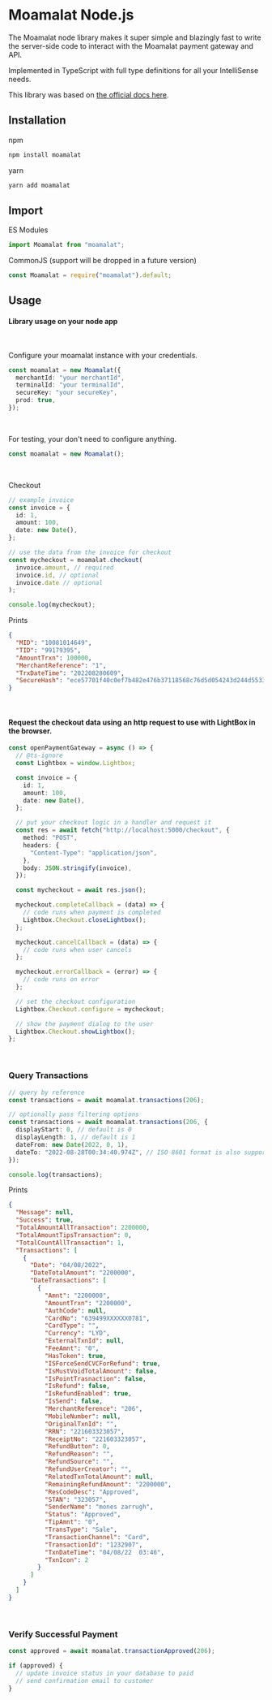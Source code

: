 # Moamalat Node.js

The Moamalat node library makes it super simple and blazingly fast to write the server-side code to interact with the Moamalat payment gateway and API.

Implemented in TypeScript with full type definitions for all your IntelliSense needs.

This library was based on [the official docs here](http://docs.moamalat.net:55/lightbox.html).

## Installation

npm

```sh
npm install moamalat
```

yarn

```sh
yarn add moamalat
```

## Import

ES Modules

```ts
import Moamalat from "moamalat";
```

CommonJS (support will be dropped in a future version)

```ts
const Moamalat = require("moamalat").default;
```

## Usage

#### Library usage on your node app

<br>

Configure your moamalat instance with your credentials.

```ts
const moamalat = new Moamalat({
  merchantId: "your merchantId",
  terminalId: "your terminalId",
  secureKey: "your secureKey",
  prod: true,
});
```

<br>

For testing, your don't need to configure anything.

```ts
const moamalat = new Moamalat();
```

<br>

Checkout

```ts
// example invoice
const invoice = {
  id: 1,
  amount: 100,
  date: new Date(),
};

// use the data from the invoice for checkout
const mycheckout = moamalat.checkout(
  invoice.amount, // required
  invoice.id, // optional
  invoice.date // optional
);

console.log(mycheckout);
```

Prints

```json
{
  "MID": "10081014649",
  "TID": "99179395",
  "AmountTrxn": 100000,
  "MerchantReference": "1",
  "TrxDateTime": "202208280609",
  "SecureHash": "ece57701f40c0ef7b482e476b37118568c76d5d054243d244d5533c05e6c9ae3"
}
```

<br>

#### Request the checkout data using an http request to use with LightBox in the browser.

```ts
const openPaymentGateway = async () => {
  // @ts-ignore
  const Lightbox = window.Lightbox;

  const invoice = {
    id: 1,
    amount: 100,
    date: new Date(),
  };

  // put your checkout logic in a handler and request it
  const res = await fetch("http://localhost:5000/checkout", {
    method: "POST",
    headers: {
      "Content-Type": "application/json",
    },
    body: JSON.stringify(invoice),
  });

  const mycheckout = await res.json();

  mycheckout.completeCallback = (data) => {
    // code runs when payment is completed
    Lightbox.Checkout.closeLightbox();
  };

  mycheckout.cancelCallback = (data) => {
    // code runs when user cancels
  };

  mycheckout.errorCallback = (error) => {
    // code runs on error
  };

  // set the checkout configuration
  Lightbox.Checkout.configure = mycheckout;

  // show the payment dialog to the user
  Lightbox.Checkout.showLightbox();
};
```

<br>

### Query Transactions

```ts
// query by reference
const transactions = await moamalat.transactions(206);

// optionally pass filtering options
const transactions = await moamalat.transactions(206, {
  displayStart: 0, // default is 0
  displayLength: 1, // default is 1
  dateFrom: new Date(2022, 0, 1),
  dateTo: "2022-08-28T00:34:40.974Z", // ISO 8601 format is also supported
});

console.log(transactions);
```

Prints

```json
{
  "Message": null,
  "Success": true,
  "TotalAmountAllTransaction": 2200000,
  "TotalAmountTipsTransaction": 0,
  "TotalCountAllTransaction": 1,
  "Transactions": [
    {
      "Date": "04/08/2022",
      "DateTotalAmount": "2200000",
      "DateTransactions": [
        {
          "Amnt": "2200000",
          "AmountTrxn": "2200000",
          "AuthCode": null,
          "CardNo": "639499XXXXXX0781",
          "CardType": "",
          "Currency": "LYD",
          "ExternalTxnId": null,
          "FeeAmnt": "0",
          "HasToken": true,
          "ISForceSendCVCForRefund": true,
          "IsMustVoidTotalAmount": false,
          "IsPointTrasnaction": false,
          "IsRefund": false,
          "IsRefundEnabled": true,
          "IsSend": false,
          "MerchantReference": "206",
          "MobileNumber": null,
          "OriginalTxnId": "",
          "RRN": "221603323057",
          "ReceiptNo": "221603323057",
          "RefundButton": 0,
          "RefundReason": "",
          "RefundSource": "",
          "RefundUserCreator": "",
          "RelatedTxnTotalAmount": null,
          "RemainingRefundAmount": "2200000",
          "ResCodeDesc": "Approved",
          "STAN": "323057",
          "SenderName": "mones zarrugh",
          "Status": "Approved",
          "TipAmnt": "0",
          "TransType": "Sale",
          "TransactionChannel": "Card",
          "TransactionId": "1232907",
          "TxnDateTime": "04/08/22  03:46",
          "TxnIcon": 2
        }
      ]
    }
  ]
}
```

<br>

### Verify Successful Payment

```ts
const approved = await moamalat.transactionApproved(206);

if (approved) {
  // update invoice status in your database to paid
  // send confirmation email to customer
}
```
